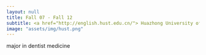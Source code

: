 ```yaml
---
layout: null
title: Fall 07 - Fall 12
subtitle: <a href="http://english.hust.edu.cn/"> Huazhong University of Science and Technology, tongji medical college </a>
image: "assets/img/hust.png"
---
```

major in dentist medicine
